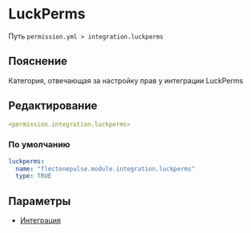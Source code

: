 # LuckPerms
Путь `permission.yml > integration.luckperms`

## Пояснение
Категория, отвечающая за настройку прав у интеграции LuckPerms

## Редактирование
```yaml
<permission.integration.luckperms>
```

### По умолчанию
```yaml
luckperms:
  name: "flectonepulse.module.integration.luckperms"
  type: TRUE
```

## Параметры

- [Интеграция](/docs/integration/luckperms/)

<!--@include: @/parts/permission/permissionTier3.md-->

